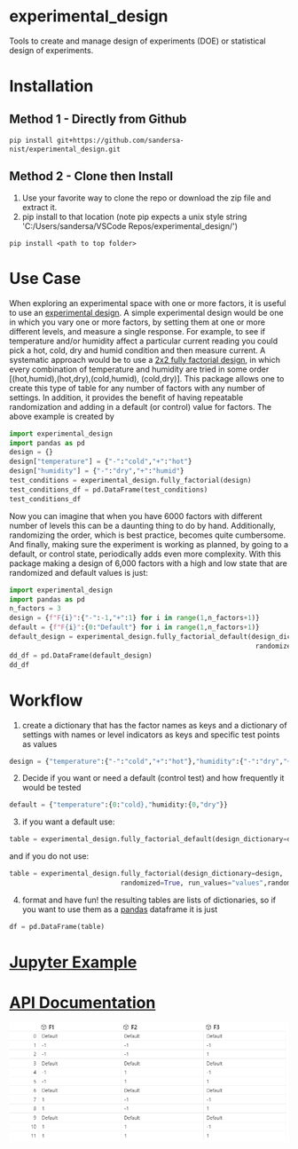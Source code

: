 # experimental_design
Tools to create and manage design of experiments (DOE) or statistical design of experiments.

# Installation
## Method 1 - Directly from Github
```shell
pip install git+https://github.com/sandersa-nist/experimental_design.git
```
## Method 2 - Clone then Install
1. Use your favorite way to clone the repo or download the zip file and extract it.  
2. pip install to that location (note pip expects a unix style string 'C:/Users/sandersa/VSCode Repos/experimental_design/')
```shell
pip install <path to top folder>
```

# Use Case
When exploring an experimental space with one or more factors, it is useful to use an [experimental design](https://en.wikipedia.org/wiki/Design_of_experiments). A simple experimental design would be one in which you vary one or more factors, by setting them at one or more different levels, and measure a single response. For example, to see if temperature and/or humidity affect a particular current reading you could pick a hot, cold, dry and humid condition and then measure current. A systematic approach would be to use a [2x2 fully factorial design](https://en.wikipedia.org/wiki/Factorial_experiment), in which every combination of temperature and humidity are tried in some order [(hot,humid),(hot,dry),(cold,humid), (cold,dry)]. This package allows one to create this type of table for any number of factors with any number of settings. In addition, it provides the benefit of having repeatable randomization and adding in a default (or control) value for factors. The above example is created by
```python
import experimental_design 
import pandas as pd
design = {}
design["temperature"] = {"-":"cold","+":"hot"}
design["humidity"] = {"-":"dry","+":"humid"}
test_conditions = experimental_design.fully_factorial(design)
test_conditions_df = pd.DataFrame(test_conditions)
test_conditions_df
```
Now you can imagine that when you have 6000 factors with different number of levels this can be a daunting thing to do by hand. Additionally, randomizing the order, which is best practice, becomes quite cumbersome. And finally, making sure the experiment is working as planned, by going to a default, or control state, periodically adds even more complexity.
With this package making a design of 6,000 factors with a high and low state that are randomized and default values is just:
```python
import experimental_design 
import pandas as pd
n_factors = 3
design = {f"F{i}":{"-":-1,"+":1} for i in range(1,n_factors+1)}
default = {f"F{i}":{0:"Default"} for i in range(1,n_factors+1)}
default_design = experimental_design.fully_factorial_default(design_dictionary=design,default_state=default,
                                                              randomized= True,random_seed= 42,run_values="values")
dd_df = pd.DataFrame(default_design)
dd_df
```
# Workflow
1. create a dictionary that has the factor names as keys and a dictionary of settings with names or level indicators as keys and specific test points as values 
```python
design = {"temperature":{"-":"cold","+":"hot"},"humidity":{"-":"dry","+":"humid"}}
```
2. Decide if you want or need a default (control test) and how frequently it would be tested
```python
default = {"temperature":{0:"cold},"humidity:{0,"dry"}}  
```
3.  if you want a default use: 

```python
table = experimental_design.fully_factorial_default(design_dictionary=design, default_state = default, default_modulo=2,randomized=True, run_values="values",random_seed =42)
```
and if you do not use:

```python 
table = experimental_design.fully_factorial(design_dictionary=design,
                            randomized=True, run_values="values",random_seed =42)
```
4. format and have fun! the resulting tables are lists of dictionaries, so if you want to use them as a [pandas](https://pandas.pydata.org/) dataframe it is just
```python
df = pd.DataFrame(table)
```

# [Jupyter Example](./examples/experimental_designs_example.ipynb)
# [API Documentation](./documentation/) 
![image](./documentation/3factors_default.png)